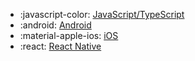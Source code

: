 <div class="grid cards" markdown>

- :javascript-color: [JavaScript/TypeScript](/experiment/sdks/javascript-sdk)
- :android: [Android](/experiment/sdks/android-sdk)
- :material-apple-ios: [iOS](/experiment/sdks/ios-sdk)
- :react: [React Native](/experiment/sdks/react-native-sdk)

</div>